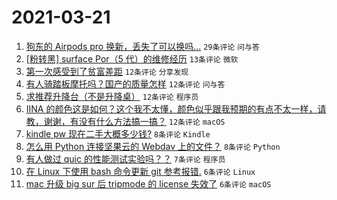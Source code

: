 # 2021-03-21

1. [狗东的 Airpods pro 换新，丢失了可以换吗...](https://www.v2ex.com/t/763574) `29条评论` `问与答`
1. [[粉转黑] surface Por（5 代）的维修经历](https://www.v2ex.com/t/763600) `13条评论` `微软`
1. [第一次感受到了贫富差距](https://www.v2ex.com/t/763612) `12条评论` `分享发现`
1. [有人骑踏板摩托吗？国产的质量怎样](https://www.v2ex.com/t/763591) `12条评论` `问与答`
1. [求推荐升降台（不是升降桌）](https://www.v2ex.com/t/763580) `12条评论` `程序员`
1. [IINA 的颜色这是如何？这个我不太懂，颜色似乎跟我预期的有点不太一样，请教，谢谢，有没有什么方法搞一搞？](https://www.v2ex.com/t/763579) `12条评论` `macOS`
1. [kindle pw 现在二手大概多少钱?](https://www.v2ex.com/t/763596) `8条评论` `Kindle`
1. [怎么用 Python 连接坚果云的 Webdav 上的文件？](https://www.v2ex.com/t/763586) `8条评论` `Python`
1. [有人做过 quic 的性能测试实验吗？？](https://www.v2ex.com/t/763594) `7条评论` `程序员`
1. [在 Linux 下使用 bash 命令更新 git 参考报错.](https://www.v2ex.com/t/763597) `6条评论` `Linux`
1. [mac 升级 big sur 后 tripmode 的 license 失效了](https://www.v2ex.com/t/763581) `6条评论` `macOS`
